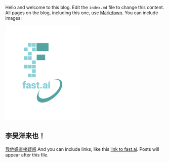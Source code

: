 Hello and welcome to this blog. Edit the `index.md` file to change this content. All pages on the blog, including this one, use [Markdown](https://guides.github.com/features/mastering-markdown/). You can include images:

![Image of fast.ai logo](images/logo.png)

## 李昊洋来也！

[我他妈直接疑惑](https://s2.ax1x.com/2020/02/15/1v06w4.jpg)
And you can include links, like this [link to fast.ai](https://www.fast.ai). Posts will appear after this file. 
